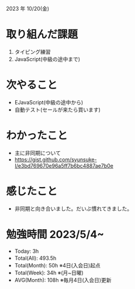 2023 年 10/20(金)

# 取り組んだ課題

1. タイピング練習
7. JavaScript(中級の途中まで)

# 次やること

* EJavaScript(中級の途中から)
* 自動テスト(セールが来たら買います)

# わかったこと

* 主に非同期について
* https://gist.github.com/syunsuke-I/e3bd769670e96a5ff7b6bc4887ae7b0e


# 感じたこと

* 非同期と向き合いました。だいぶ慣れてきました。

# 勉強時間 2023/5/4~

* Today: 3h
* Total(All): 493.5h　
* Total(Month): 50h ※4日(入会日)起点
* Total(Week): 34h ※(月~日曜)
* AVG(Month): 108h ※毎月4日(入会日)更新
